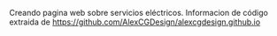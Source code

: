 Creando pagina web sobre servicios eléctricos.
Informacion de código extraida de https://github.com/AlexCGDesign/alexcgdesign.github.io

